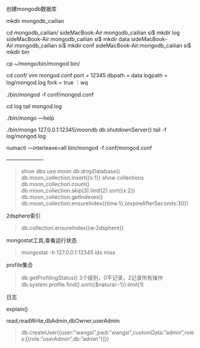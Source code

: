创建mongodb数据库

mkdir mongodb_cailian

cd mongodb_cailian/
sideMacBook-Air:mongodb_cailian si$ mkdir log
sideMacBook-Air:mongodb_cailian si$ mkdir data
sideMacBook-Air:mongodb_cailian si$ mkdir conf
sideMacBook-Air:mongodb_cailian si$ mkdir bin

cp ~/mongo/bin/mongod bin/

cd conf/
vim mongod.conf
port = 12345
dbpath = data
logpath = log/mongod.log
fork = true
：wq

./bin/mongod -f conf/mongod.conf

cd log
tail mongod.log 

./bin/mongo —help

./bin/mongo 127.0.0.1:12345/moondb
db.shutdownServer()
tail -f log/mongod.log

numactl —interleave=all bin/mongod -f conf/mongod.conf

———————
> show dbs
> use moon
> db.dropDatabase()
> db.moon_collection.insert({x:1})
> show collections
> db.moon_collection.count()
> db.moon_collection.skip(3).limit(2).sort({x:2})
> db.moon_collection.getIndexes()
> db.moon_collection.ensureIndex({time:1},{expireAfterSeconds:30})

2dsphere索引
>db.collection.ensureIndex({w:2dsphere})

mongostat工具,查看运行状态
> mongostat -h 127.0.0.1:12345
idx miss

profile集合
> db.getProfilingStatus()
3个级别，0不记录，2记录所有操作
> db.system.profile.find().sort({$natural:-1}).limit(1)

日志

explain()

read,readWrite,dbAdmin,dbOwner,userAdmin
> db.createUser({user:”wangsi”,pwd:”wangsi”,customData:”admin”,roles:[{role:”userAdmin”,db:”admin"}]})
